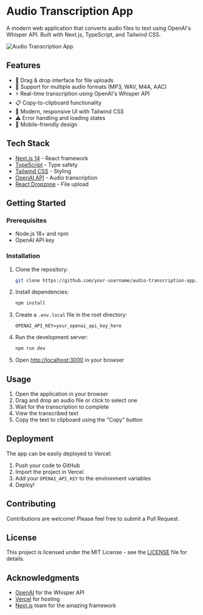 # Audio Transcription App

A modern web application that converts audio files to text using OpenAI's Whisper API. Built with Next.js, TypeScript, and Tailwind CSS.

![Audio Transcription App](https://github.com/your-username/your-repo/raw/main/public/screenshot.png)

## Features

- 🎯 Drag & drop interface for file uploads
- 🎵 Support for multiple audio formats (MP3, WAV, M4A, AAC)
- ⚡ Real-time transcription using OpenAI's Whisper API
- 📋 Copy-to-clipboard functionality
- 🎨 Modern, responsive UI with Tailwind CSS
- ⚠️ Error handling and loading states
- 📱 Mobile-friendly design

## Tech Stack

- [Next.js 14](https://nextjs.org/) - React framework
- [TypeScript](https://www.typescriptlang.org/) - Type safety
- [Tailwind CSS](https://tailwindcss.com/) - Styling
- [OpenAI API](https://openai.com/) - Audio transcription
- [React Dropzone](https://react-dropzone.js.org/) - File upload

## Getting Started

### Prerequisites

- Node.js 18+ and npm
- OpenAI API key

### Installation

1. Clone the repository:
   ```bash
   git clone https://github.com/your-username/audio-transcription-app.git
   ```

2. Install dependencies:
   ```bash
   npm install
   ```

3. Create a `.env.local` file in the root directory:
   ```env
   OPENAI_API_KEY=your_openai_api_key_here
   ```

4. Run the development server:
   ```bash
   npm run dev
   ```

5. Open [http://localhost:3000](http://localhost:3000) in your browser

## Usage

1. Open the application in your browser
2. Drag and drop an audio file or click to select one
3. Wait for the transcription to complete
4. View the transcribed text
5. Copy the text to clipboard using the "Copy" button

## Deployment

The app can be easily deployed to Vercel:

1. Push your code to GitHub
2. Import the project in Vercel
3. Add your `OPENAI_API_KEY` to the environment variables
4. Deploy!

## Contributing

Contributions are welcome! Please feel free to submit a Pull Request.

## License

This project is licensed under the MIT License - see the [LICENSE](LICENSE) file for details.

## Acknowledgments

- [OpenAI](https://openai.com/) for the Whisper API
- [Vercel](https://vercel.com/) for hosting
- [Next.js](https://nextjs.org/) team for the amazing framework
